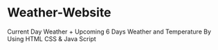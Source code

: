 # Weather-Website
Current Day Weather + Upcoming 6 Days Weather and Temperature
By Using HTML CSS & Java Script
